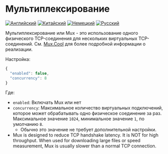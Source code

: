 # Мультиплексирование

[![Английский](../resources/english.svg)](https://www.v2ray.com/en/configuration/mux.html) [![Китайский](../resources/chinese.svg)](https://www.v2ray.com/chapter_02/mux.html) [![Немецкий](../resources/german.svg)](https://www.v2ray.com/de/configuration/mux.html) [![Русский](../resources/russian.svg)](https://www.v2ray.com/ru/configuration/mux.html)

Мультиплексирование или Mux - это использование одного физического TCP-соединения для нескольких виртуальных TCP-соединений. См. [Mux.Cool](https://www.v2ray.com/eng/protocols/muxcool.html) для более подробной информации о реализации.

Настройка:

```javascript
{
  "enabled": false,
  "concurrency": 8
}
```

Где:

* `enabled`: Включать Mux или нет
* `concurrency`: Максимальное количество виртуальных подключений, которое может обрабатывать одно физическое соединение за раз. Максимальное значение `1024`, минимальное значение `1`, по умолчанию `8`. 
  * Обычно это значение не требует дополнительной настройки.
* Mux is designed to reduce TCP handshake latency. It is NOT for high throughput. When used for downloading large files or speed measurement, Mux is usually slower than a normal TCP connection.